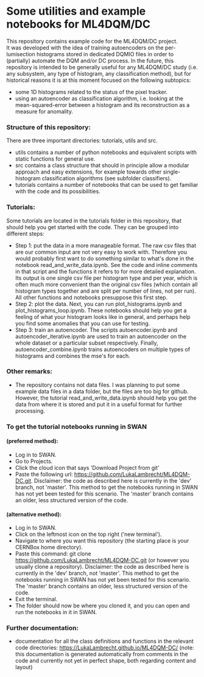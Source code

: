 # Some utilities and example notebooks for ML4DQM/DC
  
This repository contains example code for the ML4DQM/DC project.  
It was developed with the idea of training autoencoders on the per-lumisection histograms stored in dedicated DQMIO files in order to (partially) automate the DQM and/or DC process. In the future, this repository is intended to be generally useful for any ML4DQM/DC study (i.e. any subsystem, any type of histogram, any classification method), but for historical reasons it is at this moment focused on the following subtopics:  

- some 1D histograms related to the status of the pixel tracker.  
- using an autoencoder as classification algorithm, i.e. looking at the mean-squared-error between a histogram and its reconstruction as a measure for anomality.  

### Structure of this repository:  
There are three important directories: tutorials, utils and src.  

- utils contains a number of python notebooks and equivalent scripts with static functions for general use.  
- src contains a class structure that should in principle allow a modular approach and easy extensions, for example towards other single-histogram classification algorithms (see subfolder classifiers).  
- tutorials contains a number of notebooks that can be used to get familiar with the code and its possibilities.  

### Tutorials:  
Some tutorials are located in the tutorials folder in this repository, that should help you get started with the code. They can be grouped into different steps:  

- Step 1: put the data in a more manageable format. The raw csv files that are our common input are not very easy to work with. Therefore you would probably first want to do something similar to what's done in the notebook read\_and\_write\_data.ipynb. See the code and inline comments in that script and the functions it refers to for more detailed explanation. Its output is one single csv file per histogram type and per year, which is often much more convenient than the original csv files (which contain all histogram types together and are split per number of lines, not per run). All other functions and notebooks presuppose this first step.  
- Step 2: plot the data. Next, you can run plot\_histograms.ipynb and plot\_histograms\_loop.ipynb. These notebooks should help you get a feeling of what your histogram looks like in general, and perhaps help you find some anomalies that you can use for testing.  
- Step 3: train an autoencoder. The scripts autoencoder.ipynb and autoencoder\_iterative.ipynb are used to train an autoencoder on the whole dataset or a particular subset respectively. Finally, autoencoder\_combine.ipynb trains autoencoders on multiple types of histograms and combines the mse's for each.  
  
### Other remarks:  

- The repository contains not data files. I was planning to put some example data files in a data folder, but the files are too big for github. However, the tutorial read\_and\_write\_data.ipynb should help you get the data from where it is stored and put it in a useful format for further processing. 
  
### To get the tutorial notebooks running in SWAN  
#### (preferred method):  

- Log in to SWAN.  
- Go to Projects.  
- Click the cloud icon that says 'Download Project from git'  
- Paste the following url: https://github.com/LukaLambrecht/ML4DQM-DC.git. Disclaimer: the code as described here is currently in the 'dev' branch, not 'master'. This method to get the notebooks running in SWAN has not yet been tested for this scenario. The 'master' branch contains an older, less structured version of the code.  

#### (alternative method):  

- Log in to SWAN.
- Click on the leftmost icon on the top right ('new terminal').
- Navigate to where you want this repository (the starting place is your CERNBox home directory).
- Paste this command: git clone https://github.com/LukaLambrecht/ML4DQM-DC.git (or however you usually clone a repository). Disclaimer: the code as described here is currently in the 'dev' branch, not 'master'. This method to get the notebooks running in SWAN has not yet been tested for this scenario. The 'master' branch contains an older, less structured version of the code.  
- Exit the terminal.
- The folder should now be where you cloned it, and you can open and run the notebooks in it in SWAN.  
### Further documentation:  

- documentation for all the class definitions and functions in the relevant code directories: https://LukaLambrecht.github.io/ML4DQM-DC/ (note: this documentation is generated automatically from comments in the code and currently not yet in perfect shape, both regarding content and layout)  
